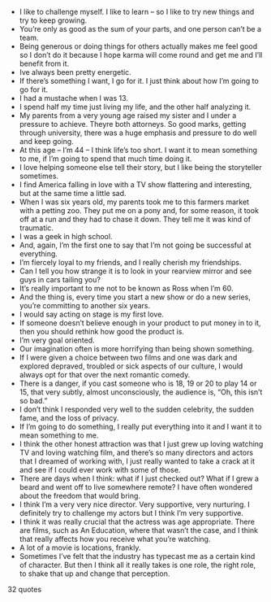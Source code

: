  - I like to challenge myself. I like to learn – so I like to try new things and try to keep growing.
 - You’re only as good as the sum of your parts, and one person can’t be a team.
 - Being generous or doing things for others actually makes me feel good so I don’t do it because I hope karma will come round and get me and I’ll benefit from it.
 - Ive always been pretty energetic.
 - If there’s something I want, I go for it. I just think about how I’m going to go for it.
 - I had a mustache when I was 13.
 - I spend half my time just living my life, and the other half analyzing it.
 - My parents from a very young age raised my sister and I under a pressure to achieve. Theyre both attorneys. So good marks, getting through university, there was a huge emphasis and pressure to do well and keep going.
 - At this age – I’m 44 – I think life’s too short. I want it to mean something to me, if I’m going to spend that much time doing it.
 - I love helping someone else tell their story, but I like being the storyteller sometimes.
 - I find America falling in love with a TV show flattering and interesting, but at the same time a little sad.
 - When I was six years old, my parents took me to this farmers market with a petting zoo. They put me on a pony and, for some reason, it took off at a run and they had to chase it down. They tell me it was kind of traumatic.
 - I was a geek in high school.
 - And, again, I’m the first one to say that I’m not going be successful at everything.
 - I’m fiercely loyal to my friends, and I really cherish my friendships.
 - Can I tell you how strange it is to look in your rearview mirror and see guys in cars tailing you?
 - It’s really important to me not to be known as Ross when I’m 60.
 - And the thing is, every time you start a new show or do a new series, you’re committing to another six years.
 - I would say acting on stage is my first love.
 - If someone doesn’t believe enough in your product to put money in to it, then you should rethink how good the product is.
 - I’m very goal oriented.
 - Our imagination often is more horrifying than being shown something.
 - If I were given a choice between two films and one was dark and explored depraved, troubled or sick aspects of our culture, I would always opt for that over the next romantic comedy.
 - There is a danger, if you cast someone who is 18, 19 or 20 to play 14 or 15, that very subtly, almost unconsciously, the audience is, “Oh, this isn’t so bad.”
 - I don’t think I responded very well to the sudden celebrity, the sudden fame, and the loss of privacy.
 - If I’m going to do something, I really put everything into it and I want it to mean something to me.
 - I think the other honest attraction was that I just grew up loving watching TV and loving watching film, and there’s so many directors and actors that I dreamed of working with, I just really wanted to take a crack at it and see if I could ever work with some of those.
 - There are days when I think: what if I just checked out? What if I grew a beard and went off to live somewhere remote? I have often wondered about the freedom that would bring.
 - I think I’m a very very nice director. Very supportive, very nurturing. I definitely try to challenge my actors but I think I’m very supportive.
 - I think it was really crucial that the actress was age appropriate. There are films, such as An Education, where that wasn’t the case, and I think that really affects how you receive what you’re watching.
 - A lot of a movie is locations, frankly.
 - Sometimes I’ve felt that the industry has typecast me as a certain kind of character. But then I think all it really takes is one role, the right role, to shake that up and change that perception.

32 quotes